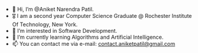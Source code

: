 - 👋 Hi, I’m @Aniket Narendra Patil. 
- 🎖️ I am a second year Computer Science Graduate @ Rochester Institute Of Technology, New York.
- 👀 I’m interested in Software Development.
- 🌱 I’m currently learning Algorithms and Artificial Intelligence.
- 📫 You can contact me via e-mail: contact.aniketpatil@gmail.com

<!---
Aniket-Narendra-Patil/Aniket-Narendra-Patil is a ✨ special ✨ repository because its `README.md` (this file) appears on your GitHub profile.
You can click the Preview link to take a look at your changes.
--->
